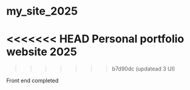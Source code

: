 # my_site_2025

<<<<<<< HEAD
Personal portfolio website 2025
=======

> > > > > > > b7d90dc (updatead 3 UI)

Front end completed
